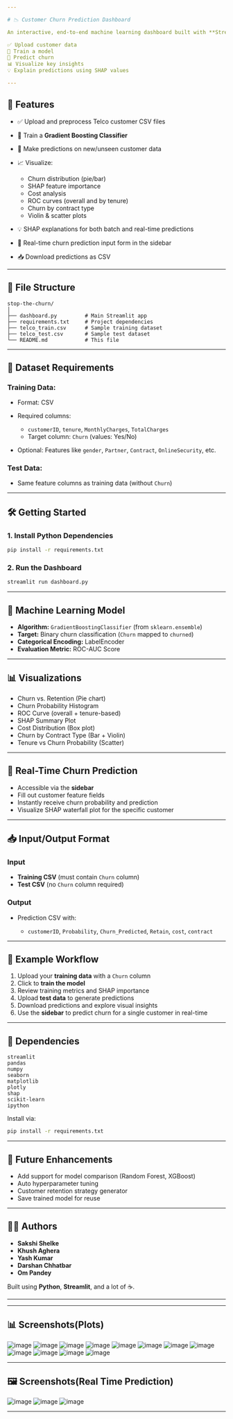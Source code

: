 ```yaml
---

# 📉 Customer Churn Prediction Dashboard

An interactive, end-to-end machine learning dashboard built with **Streamlit** to predict telecom customer churn using a **Gradient Boosting Classifier**. This tool allows you to

✅ Upload customer data
🧠 Train a model
🔮 Predict churn
📊 Visualize key insights
💡 Explain predictions using SHAP values

---
```


## 🚀 Features

* ✅ Upload and preprocess Telco customer CSV files
* 🧠 Train a **Gradient Boosting Classifier**
* 🔮 Make predictions on new/unseen customer data
* 📈 Visualize:

  * Churn distribution (pie/bar)
  * SHAP feature importance
  * Cost analysis
  * ROC curves (overall and by tenure)
  * Churn by contract type
  * Violin & scatter plots
* 💡 SHAP explanations for both batch and real-time predictions
* 🎯 Real-time churn prediction input form in the sidebar
* 📥 Download predictions as CSV

---

## 📂 File Structure

```
stop-the-churn/
│
├── dashboard.py         # Main Streamlit app
├── requirements.txt     # Project dependencies
├── telco_train.csv      # Sample training dataset
├── telco_test.csv       # Sample test dataset
└── README.md            # This file
```

---

## 🧾 Dataset Requirements

### Training Data:

* Format: CSV
* Required columns:

  * `customerID`, `tenure`, `MonthlyCharges`, `TotalCharges`
  * Target column: `Churn` (values: Yes/No)
* Optional: Features like `gender`, `Partner`, `Contract`, `OnlineSecurity`, etc.

### Test Data:

* Same feature columns as training data (without `Churn`)

---

## 🛠 Getting Started

### 1. Install Python Dependencies

```bash
pip install -r requirements.txt
```

### 2. Run the Dashboard

```bash
streamlit run dashboard.py
```

---

## 🧠 Machine Learning Model

* **Algorithm:** `GradientBoostingClassifier` (from `sklearn.ensemble`)
* **Target:** Binary churn classification (`Churn` mapped to `churned`)
* **Categorical Encoding:** LabelEncoder
* **Evaluation Metric:** ROC-AUC Score

---

## 📊 Visualizations

* Churn vs. Retention (Pie chart)
* Churn Probability Histogram
* ROC Curve (overall + tenure-based)
* SHAP Summary Plot
* Cost Distribution (Box plot)
* Churn by Contract Type (Bar + Violin)
* Tenure vs Churn Probability (Scatter)

---

## 🧮 Real-Time Churn Prediction

* Accessible via the **sidebar**
* Fill out customer feature fields
* Instantly receive churn probability and prediction
* Visualize SHAP waterfall plot for the specific customer

---

## 📥 Input/Output Format

### Input

* **Training CSV** (must contain `Churn` column)
* **Test CSV** (no `Churn` column required)

### Output

* Prediction CSV with:

  * `customerID`, `Probability`, `Churn_Predicted`, `Retain`, `cost`, `contract`

---

## 📌 Example Workflow

1. Upload your **training data** with a `Churn` column
2. Click to **train the model**
3. Review training metrics and SHAP importance
4. Upload **test data** to generate predictions
5. Download predictions and explore visual insights
6. Use the **sidebar** to predict churn for a single customer in real-time

---

## 🧰 Dependencies

```
streamlit
pandas
numpy
seaborn
matplotlib
plotly
shap
scikit-learn
ipython
```

Install via:

```bash
pip install -r requirements.txt
```

---

## 🌱 Future Enhancements

* Add support for model comparison (Random Forest, XGBoost)
* Auto hyperparameter tuning
* Customer retention strategy generator
* Save trained model for reuse

---

## 👩‍💻 Authors

* **Sakshi Shelke**
* **Khush Aghera**
* **Yash Kumar**
* **Darshan Chhatbar**
* **Om Pandey**

Built using **Python**, **Streamlit**, and a lot of ☕.

---
---

## 📊 Screenshots(Plots)
![image](https://github.com/user-attachments/assets/55b539ea-1ca8-434c-b836-1657dae83737)
![image](https://github.com/user-attachments/assets/0d52f689-55dc-47c6-ad1a-5a19e704d6a8)
![image](https://github.com/user-attachments/assets/53d91bfc-d580-466e-ade4-de01b35da39d)
![image](https://github.com/user-attachments/assets/4cc975d9-144a-4721-a395-b9929d01e924)
![image](https://github.com/user-attachments/assets/fec3faeb-08f0-44fd-ada3-9900890a90db)
![image](https://github.com/user-attachments/assets/05472148-49ad-40e1-8180-4bfb31101a2d)
![image](https://github.com/user-attachments/assets/a071e752-b1f5-45ee-b4c2-860b96adec5c)
![image](https://github.com/user-attachments/assets/a1ca367e-6cc1-40c1-9ed8-3e6873e1847a)
![image](https://github.com/user-attachments/assets/ff2e3960-2de2-440e-b704-9639ab214fef)
![image](https://github.com/user-attachments/assets/1fd27375-3491-424a-b602-032965123570)
![image](https://github.com/user-attachments/assets/ce80d3d7-30b8-4de9-b82d-3a19a8eb0ee8)
![image](https://github.com/user-attachments/assets/1e4785f9-52ab-40d2-aa5b-c461c45be7aa)

---

## 🖼️ Screenshots(Real Time Prediction)
![image](https://github.com/user-attachments/assets/6b5c31b6-b3f0-425c-bbe9-95ec299c770b)
![image](https://github.com/user-attachments/assets/002ed87a-f8c1-4f5c-9e22-4071410a9f51)
![image](https://github.com/user-attachments/assets/62d936d6-f882-4e66-a2a0-d3f5dd46a8f4)

---
